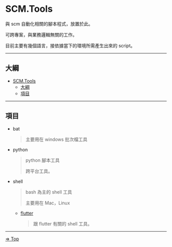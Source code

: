 # SCM.Tools

與 scm 自動化相關的腳本程式，放置於此。

可跨專案，與業務邏輯無關的工作。

目前主要有幾個語言，接依據當下的環境所需產生出來的 script。

---

## 大綱

- [SCM.Tools](#scmtools)
  - [大綱](#大綱)
  - [項目](#項目)

---

## 項目

- bat

  > 主要用在 windows 批次檔工具

- python

  > python 腳本工具
  >
  > 跨平台工具。

- shell

  > bash 為主的 shell 工具
  >
  > 主要用在 Mac，Linux

  - [flutter](./doc/shell/flutter/README.md)

    > 跟 flutter 有關的 shell 工具。

---

[=> Top](#scmtools)
